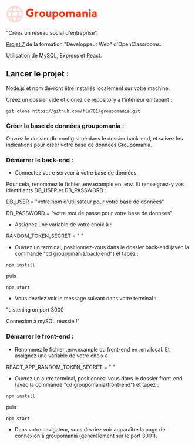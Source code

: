 ![Logo Groupomania](https://github.com/flo701/groupomania/blob/2eb63fe0bd9b867be2b97601ae3ac6271348b7ac/front-end/src/assets/logo/icon-left-font-2.png)

"Créez un réseau social d'entreprise".

[Projet 7](https://course.oc-static.com/projects/DWJ_FR_P7/DW+P7+28-09-2022+Sce%CC%81nario.pdf) de la formation "Développeur Web" d'OpenClassrooms.

Utilisation de MySQL, Express et React.

## Lancer le projet :
Node.js et npm devront être installés localement sur votre machine.

Créez un dossier vide et clonez ce repository à l'intérieur en tapant : 
```
git clone https://github.com/flo701/groupomania.git
```
### Créer la base de données groupomania :
Ouvrez le dossier db-config situé dans le dossier back-end, et suivez les indications pour créer votre base de données Groupomania.

### Démarrer le back-end :
- Connectez votre serveur à votre base de données. 

Pour cela, renommez le fichier .env.example en .env. Et renseignez-y vos identifiants DB_USER et DB_PASSWORD :

DB_USER = "votre nom d'utilisateur pour votre base de données" 

DB_PASSWORD = "votre mot de passe pour votre base de données"

- Assignez une variable de votre choix à :

RANDOM_TOKEN_SECRET = " "

- Ouvrez un terminal, positionnez-vous dans le dossier back-end (avec la commande "cd groupomania/back-end") et tapez :
```
npm install
```
puis
```
npm start
```
- Vous devriez voir le message suivant dans votre terminal : 

"Listening on port 3000

Connexion à mySQL réussie !"

### Démarrer le front-end :
- Renommez le fichier .env.example du front-end en .env.local. Et assignez une variable de votre choix à :

REACT_APP_RANDOM_TOKEN_SECRET = " "

- Ouvrez un autre terminal, positionnez-vous dans le dossier front-end (avec la commande "cd groupomania/front-end") et tapez :
```
npm install
```
puis
```
npm start
```
- Dans votre navigateur, vous devriez voir apparaître la page de connexion à groupomania (généralement sur le port 3001).




